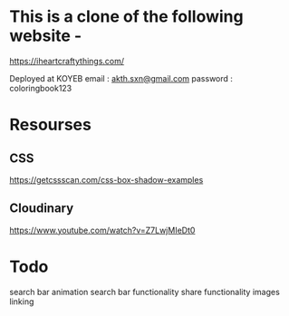 # This is a clone of the following website -

https://iheartcraftythings.com/

Deployed at KOYEB
email : akth.sxn@gmail.com
password : coloringbook123

# Resourses

## CSS

https://getcssscan.com/css-box-shadow-examples

## Cloudinary

https://www.youtube.com/watch?v=Z7LwjMIeDt0

# Todo

search bar animation
search bar functionality
share functionality
images linking
